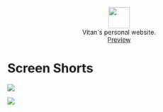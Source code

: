 <p align="center" class="has-mb-6">
<img class="not-gallery-item" height="48" src="https://cdn.jsdelivr.net/gh/ivitan/Picture@master/imageslogo.svg">
<br> Vitan's personal website.
<br>
<a href="https://vitan.me">Preview</a> 

# Screen Shorts

![](https://cdn.jsdelivr.net/gh/ivitan/Picture@master/images/20200706084124.png)

![](https://cdn.jsdelivr.net/gh/ivitan/Picture@master/images/20200706083456.png)